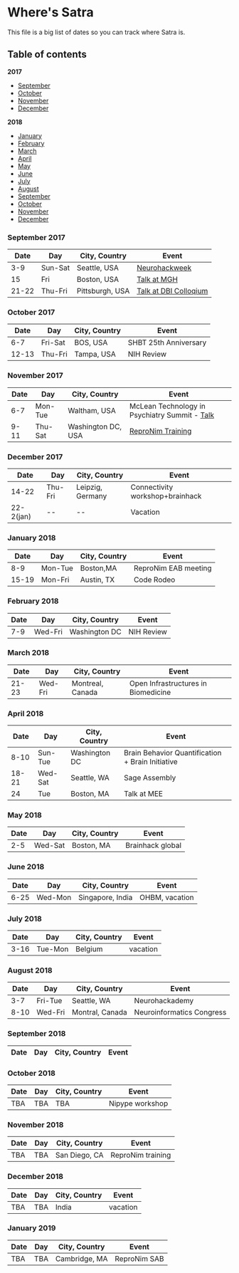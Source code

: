 # Where's Satra

This file is a big list of dates so you can track where Satra is.

## Table of contents

**2017**

* [September](#september-2017)
* [October](#october-2017)
* [November](#november-2017)
* [December](#december-2017)

**2018**

* [January](#january-2018)
* [February](#february-2018)
* [March](#march-2018)
* [April](#march-2018)
* [May](#march-2018)
* [June](#march-2018)
* [July](#march-2018)
* [August](#march-2018)
* [September](#september-2018)
* [October](#october-2018)
* [November](#november-2018)
* [December](#december-2018)

### September 2017

Date | Day   | City, Country          | Event
---- | ----- | ---------------------- | -----
3-9|Sun-Sat|Seattle, USA|[Neurohackweek](https://neurohackweek.github.io/nhw2017/)
15|Fri|Boston, USA | [Talk at MGH](https://www.dropbox.com/s/m8nczo0yusrkk87/20170915_MGH-Ghosh.pdf?dl=0)
21-22|Thu-Fri|Pittsburgh, USA| [Talk at DBI Colloqium](https://www.dropbox.com/s/mhfnw2z7idkz856/20170922-Pitt-Ghosh-stable.pdf?dl=0)

### October 2017

Date | Day   | City, Country          | Event
---- | ----- | ---------------------- | -----
6-7|Fri-Sat|BOS, USA|SHBT 25th Anniversary
12-13|Thu-Fri|Tampa, USA|NIH Review

### November 2017

Date | Day   | City, Country          | Event
---- | ----- | ---------------------- | -----
6-7|Mon-Tue|Waltham, USA|McLean Technology in Psychiatry Summit - [Talk](https://www.dropbox.com/s/fvrpj3t3d75e59m/20171106-ITP-Ghosh-stable.pdf?dl=0)
9-11|Thu-Sat|Washington DC, USA| [ReproNim Training](https://tinyurl.com/repronim-sfn17)

### December 2017

Date | Day   | City, Country          | Event
---- | ----- | ---------------------- | -----
14-22|Thu-Fri|Leipzig, Germany|Connectivity workshop+brainhack
22-2(jan)| -- | -- |Vacation

### January 2018

Date | Day   | City, Country          | Event
---- | ----- | ---------------------- | -----
8-9|Mon-Tue|Boston,MA|ReproNim EAB meeting
15-19|Mon-Fri|Austin, TX|Code Rodeo

### February 2018

Date | Day   | City, Country          | Event
---- | ----- | ---------------------- | -----
7-9|Wed-Fri|Washington DC|NIH Review

### March 2018

Date | Day   | City, Country          | Event
---- | ----- | ---------------------- | -----
21-23|Wed-Fri|Montreal, Canada|Open Infrastructures in Biomedicine

### April 2018

Date | Day   | City, Country          | Event
---- | ----- | ---------------------- | -----
8-10|Sun-Tue|Washington DC|Brain Behavior Quantification + Brain Initiative
18-21|Wed-Sat|Seattle, WA|Sage Assembly
24|Tue|Boston, MA|Talk at MEE

### May 2018

Date | Day   | City, Country          | Event
---- | ----- | ---------------------- | -----
2-5|Wed-Sat|Boston, MA|Brainhack global

### June 2018

Date | Day   | City, Country          | Event
---- | ----- | ---------------------- | -----
6-25|Wed-Mon|Singapore, India|OHBM, vacation

### July 2018

Date | Day   | City, Country          | Event
---- | ----- | ---------------------- | -----
3-16|Tue-Mon|Belgium|vacation

### August 2018

Date | Day   | City, Country          | Event
---- | ----- | ---------------------- | -----
3-7|Fri-Tue|Seattle, WA|Neurohackademy
8-10|Wed-Fri|Montral, Canada|Neuroinformatics Congress

### September 2018

Date | Day   | City, Country          | Event
---- | ----- | ---------------------- | -----

### October 2018
Date | Day   | City, Country          | Event
---- | ----- | ---------------------- | -----
TBA|TBA|TBA|Nipype workshop

### November 2018
Date | Day   | City, Country          | Event
---- | ----- | ---------------------- | -----
TBA|TBA|San Diego, CA|ReproNim training

### December 2018
Date | Day   | City, Country          | Event
---- | ----- | ---------------------- | -----
TBA|TBA|India|vacation

### January 2019
Date | Day   | City, Country          | Event
---- | ----- | ---------------------- | -----
TBA|TBA|Cambridge, MA|ReproNim SAB
